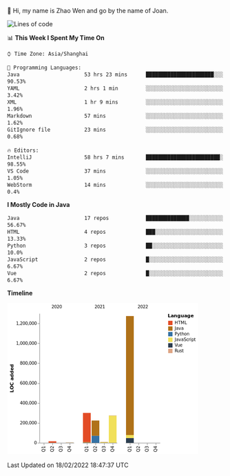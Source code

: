 :wave: Hi, my name is Zhao Wen and go by the name of Joan.


<!--START_SECTION:waka-->
![Lines of code](https://img.shields.io/badge/From%20Hello%20World%20I%27ve%20Written-2%20Million%20lines%20of%20code-blue)

📊 **This Week I Spent My Time On** 

```text
⌚︎ Time Zone: Asia/Shanghai

💬 Programming Languages: 
Java                     53 hrs 23 mins      ██████████████████████░░░   90.53% 
YAML                     2 hrs 1 min         ░░░░░░░░░░░░░░░░░░░░░░░░░   3.42% 
XML                      1 hr 9 mins         ░░░░░░░░░░░░░░░░░░░░░░░░░   1.96% 
Markdown                 57 mins             ░░░░░░░░░░░░░░░░░░░░░░░░░   1.62% 
GitIgnore file           23 mins             ░░░░░░░░░░░░░░░░░░░░░░░░░   0.68%

🔥 Editors: 
IntelliJ                 58 hrs 7 mins       ████████████████████████░   98.55% 
VS Code                  37 mins             ░░░░░░░░░░░░░░░░░░░░░░░░░   1.05% 
WebStorm                 14 mins             ░░░░░░░░░░░░░░░░░░░░░░░░░   0.4%

```

**I Mostly Code in Java** 

```text
Java                     17 repos            ██████████████░░░░░░░░░░░   56.67% 
HTML                     4 repos             ███░░░░░░░░░░░░░░░░░░░░░░   13.33% 
Python                   3 repos             ██░░░░░░░░░░░░░░░░░░░░░░░   10.0% 
JavaScript               2 repos             █░░░░░░░░░░░░░░░░░░░░░░░░   6.67% 
Vue                      2 repos             █░░░░░░░░░░░░░░░░░░░░░░░░   6.67%

```


**Timeline**

![Chart not found](https://raw.githubusercontent.com/ybqdren/ybqdren/main/charts/bar_graph.png) 


 Last Updated on 18/02/2022 18:47:37 UTC
<!--END_SECTION:waka-->

